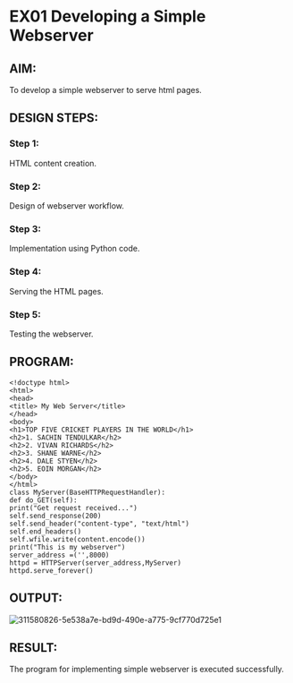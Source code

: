 # EX01 Developing a Simple Webserver
## AIM:
To develop a simple webserver to serve html pages.

## DESIGN STEPS:
### Step 1: 
HTML content creation.

### Step 2:
Design of webserver workflow.

### Step 3:
Implementation using Python code.

### Step 4:
Serving the HTML pages.

### Step 5:
Testing the webserver.

## PROGRAM:
```
<!doctype html>
<html>
<head>
<title> My Web Server</title>
</head>
<body>
<h1>TOP FIVE CRICKET PLAYERS IN THE WORLD</h1>
<h2>1. SACHIN TENDULKAR</h2>
<h2>2. VIVAN RICHARDS</h2>
<h2>3. SHANE WARNE</h2>
<h2>4. DALE STYEN</h2>
<h2>5. EOIN MORGAN</h2>
</body>
</html>
class MyServer(BaseHTTPRequestHandler):
def do_GET(self):
print("Get request received...")
self.send_response(200)
self.send_header("content-type", "text/html")
self.end_headers()
self.wfile.write(content.encode())
print("This is my webserver")
server_address =('',8000)
httpd = HTTPServer(server_address,MyServer)
httpd.serve_forever()
```
## OUTPUT:
![311580826-5e538a7e-bd9d-490e-a775-9cf770d725e1](https://github.com/Dhanusha17/simplewebserver/assets/151549957/9a75c6a5-17c0-40c8-b538-11e887780658)


## RESULT:
The program for implementing simple webserver is executed successfully.
